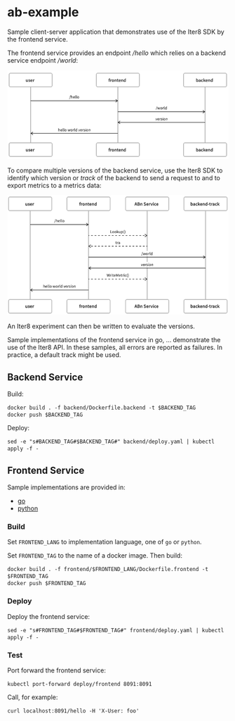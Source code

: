 # ab-example

Sample client-server application that demonstrates use of the Iter8 SDK by the frontend service.

The frontend service provides an endpoint _/hello_ which relies on a backend service endpoint _/world_:

![application interaction](images/application-interaction.png)

To compare multiple versions of the backend service, use the Iter8 SDK to identify which version or _track_ of the backend to send a request to and to export metrics to a metrics data:

![application interation with Iter8 ABn service](images/interaction.png)

An Iter8 experiment can then be written to evaluate the versions.

Sample implementations of the frontend service in go, ... demonstrate the use of the Iter8 API. In these samples, all errors are reported as failures. In practice, a default track might be used.

## Backend Service

Build:

```shell
docker build . -f backend/Dockerfile.backend -t $BACKEND_TAG
docker push $BACKEND_TAG
```

Deploy:

```shell
sed -e "s#BACKEND_TAG#$BACKEND_TAG#" backend/deploy.yaml | kubectl apply -f -
```

## Frontend Service

Sample implementations are provided in:

- [go](https://github.com/kalantar/ab-example/tree/main/frontend/go)
- [python](https://github.com/kalantar/ab-example/tree/main/frontend/python)

### Build

Set `FRONTEND_LANG` to implementation language, one of `go` or `python`.

Set `FRONTEND_TAG` to the name of a docker image. Then build:

```shell
docker build . -f frontend/$FRONTEND_LANG/Dockerfile.frontend -t $FRONTEND_TAG
docker push $FRONTEND_TAG
```

### Deploy

Deploy the frontend service:

```shell
sed -e "s#FRONTEND_TAG#$FRONTEND_TAG#" frontend/deploy.yaml | kubectl apply -f -
```

### Test

Port forward the frontend service:

```shell
kubectl port-forward deploy/frontend 8091:8091
```

Call, for example:

```shell
curl localhost:8091/hello -H 'X-User: foo'
```
